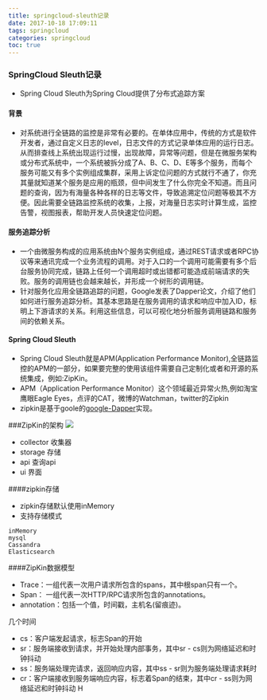 ```yaml
---
title: springcloud-sleuth记录
date: 2017-10-18 17:09:11
tags: springcloud
categories: springcloud
toc: true
---
```


### SpringCloud Sleuth记录

- Spring Cloud Sleuth为Spring Cloud提供了分布式追踪方案
#### 背景
- 对系统进行全链路的监控是非常有必要的。在单体应用中，传统的方式是软件开发者，通过自定义日志的level，日志文件的方式记录单体应用的运行日志。从而排查线上系统出现运行过慢，出现故障，异常等问题，但是在微服务架构或分布式系统中，一个系统被拆分成了A、B、C、D、E等多个服务，而每个服务可能又有多个实例组成集群，采用上诉定位问题的方式就行不通了，你充其量就知道某个服务是应用的瓶颈，但中间发生了什么你完全不知道。而且问题的查询，因为有海量各种各样的日志等文件，导致追溯定位问题等极其不方便。因此需要全链路监控系统的收集，上报，对海量日志实时计算生成，监控告警，视图报表，帮助开发人员快速定位问题。

<!-- more -->

#### 服务追踪分析
- 一个由微服务构成的应用系统由N个服务实例组成，通过REST请求或者RPC协议等来通讯完成一个业务流程的调用。对于入口的一个调用可能需要有多个后台服务协同完成，链路上任何一个调用超时或出错都可能造成前端请求的失败。服务的调用链也会越来越长，并形成一个树形的调用链。
- 针对服务化应用全链路追踪的问题，Google发表了Dapper论文，介绍了他们如何进行服务追踪分析。其基本思路是在服务调用的请求和响应中加入ID，标明上下游请求的关系。利用这些信息，可以可视化地分析服务调用链路和服务间的依赖关系。

#### Spring Cloud Sleuth
- Spring Cloud Sleuth就是APM(Application Performance Monitor),全链路监控的APM的一部分，如果要完整的使用该组件需要自己定制化或者和开源的系统集成，例如:ZipKin。
- APM（Application Performance Monitor）这个领域最近异常火热,例如淘宝鹰眼Eagle Eyes，点评的CAT，微博的Watchman，twitter的Zipkin
- zipkin是基于goole的[google-Dapper](https://research.google.com/pubs/pub36356.html)实现。

###ZipKin的架构
![](http://zipkin.io/public/img/architecture-1.png)

- collector 收集器
- storage 存储
- api 查询api
- ui 界面

####zipkin存储
- zipkin存储默认使用inMemory
- 支持存储模式

```
inMemory
mysql
Cassandra
Elasticsearch

```
####ZipKin数据模型
- Trace：一组代表一次用户请求所包含的spans，其中根span只有一个。
- Span： 一组代表一次HTTP/RPC请求所包含的annotations。
- annotation：包括一个值，时间戳，主机名(留痕迹)。

几个时间

- cs：客户端发起请求，标志Span的开始
- sr：服务端接收到请求，并开始处理内部事务，其中sr - cs则为网络延迟和时钟抖动
- ss：服务端处理完请求，返回响应内容，其中ss - sr则为服务端处理请求耗时
- cr：客户端接收到服务端响应内容，标志着Span的结束，其中cr - ss则为网络延迟和时钟抖动
H